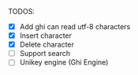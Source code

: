 TODOS:
- [x] Add ghi can read utf-8 characters
- [x]  Insert character
- [x]  Delete character
- [ ]  Support search
- [ ]  Unikey engine (Ghi Engine)
